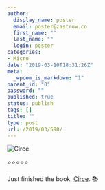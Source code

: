 ```yaml
---
author:
  display_name: poster
  email: poster@zastrow.co
  first_name: ""
  last_name: ""
  login: poster
categories:
- Micro
date: "2019-03-10T18:31:26Z"
meta:
  _wpcom_is_markdown: "1"
parent_id: "0"
password: ""
published: true
status: publish
tags: []
title: ""
type: post
url: /2019/03/598/
---
```

<p><img src="/assets/2019/03/35959740.jpg" alt="Circe" /></p>
<p>⭐️⭐️⭐️⭐️⭐️</p>
<p>Just finished the book, <a href="https://www.goodreads.com/review/show/2722268870?utm_medium=api&amp;utm_source=rss">Circe</a>. 📚</p>
